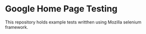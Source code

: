 Google Home Page Testing
============================

This repository holds example tests writthen using Mozilla selenium framework.

